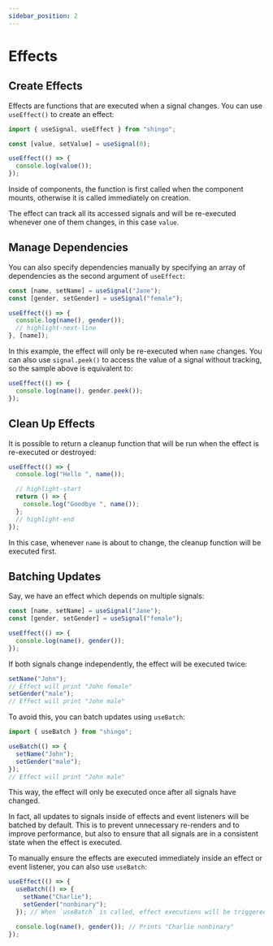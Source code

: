 ```yaml
---
sidebar_position: 2
---
```


# Effects

## Create Effects

Effects are functions that are executed when a signal changes. You can use
`useEffect()` to create an effect:

```ts
import { useSignal, useEffect } from "shingo";

const [value, setValue] = useSignal(0);

useEffect(() => {
  console.log(value());
});
```

Inside of components, the function is first called when the component mounts,
otherwise it is called immediately on creation.

The effect can track all its accessed signals and will be re-executed whenever
one of them changes, in this case `value`.

## Manage Dependencies

You can also specify dependencies manually by specifying an array of
dependencies as the second argument of `useEffect`:

```ts
const [name, setName] = useSignal("Jane");
const [gender, setGender] = useSignal("female");

useEffect(() => {
  console.log(name(), gender());
  // highlight-next-line
}, [name]);
```

In this example, the effect will only be re-executed when `name` changes. You
can also use `signal.peek()` to access the value of a signal without tracking,
so the sample above is equivalent to:

```ts
useEffect(() => {
  console.log(name(), gender.peek());
});
```

## Clean Up Effects

It is possible to return a cleanup function that will be run when the effect is
re-executed or destroyed:

```ts
useEffect(() => {
  console.log("Hello ", name());

  // highlight-start
  return () => {
    console.log("Goodbye ", name());
  };
  // highlight-end
});
```

In this case, whenever `name` is about to change, the cleanup function will be
executed first.

## Batching Updates

Say, we have an effect which depends on multiple signals:

```ts
const [name, setName] = useSignal("Jane");
const [gender, setGender] = useSignal("female");

useEffect(() => {
  console.log(name(), gender());
});
```

If both signals change independently, the effect will be executed twice:

```ts
setName("John");
// Effect will print "John female"
setGender("male");
// Effect will print "John male"
```

To avoid this, you can batch updates using `useBatch`:

```ts
import { useBatch } from "shingo";

useBatch(() => {
  setName("John");
  setGender("male");
});
// Effect will print "John male"
```

This way, the effect will only be executed once after all signals have changed.

In fact, all updates to signals inside of effects and event listeners will be
batched by default. This is to prevent unnecessary re-renders and to improve
performance, but also to ensure that all signals are in a consistent state when
the effect is executed.

To manually ensure the effects are executed immediately inside an effect or
event listener, you can also use `useBatch`:

```ts
useEffect(() => {
  useBatch(() => {
    setName("Charlie");
    setGender("nonbinary");
  }); // When `useBatch` is called, effect executions will be triggered

  console.log(name(), gender()); // Prints "Charlie nonbinary"
});
```
